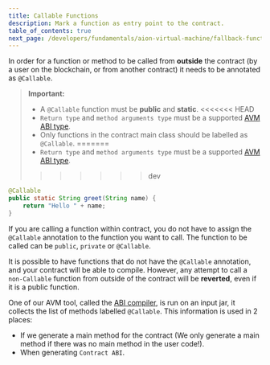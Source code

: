 ```yaml
---
title: Callable Functions
description: Mark a function as entry point to the contract.
table_of_contents: true
next_page: /developers/fundamentals/aion-virtual-machine/fallback-functions/
---
```


In order for a function or method to be called from **outside** the contract (by a user on the blockchain, or from another contract) it needs to be annotated as `@Callable`.

> **Important:**
>
> - A `@Callable` function must be **public** and **static**.
<<<<<<< HEAD
> - `Return type` and `method arguments type` must be a supported [AVM ABI type](fundamentals-avm-concepts-abi-types-).
> - Only functions in the contract main class should be labelled as `@Callable`.
=======
> - `Return type` and `method arguments type` must be a supported [AVM ABI type](/developers/fundamentals/aion-virtual-machine/abi-types/).
>>>>>>> dev

```java
@Callable
public static String greet(String name) {
    return "Hello " + name;
}
```

If you are calling a function within contract, you do not have to assign the `@Callable` annotation to the function you want to call. The function to be called can be `public`, `private` or `@Callable`.

It is possible to have functions that do not have the `@Callable` annotation, and your contract will be able to compile. However, any attempt to call a `non-Callable` function from outside of the contract will be **reverted**, even if it is a public function.

One of our AVM  tool, called the [ABI compiler](https://github.com/aionnetwork/AVM/blob/1536a6d98e1aea82756cd7ceff247db8797ac885/org.aion.avm.tooling/src/org/aion/avm/tooling/abi/ABICompiler.java#section-section-L118), is run on an input jar, it collects the list of methods labelled `@Callable`. This information is used in 2 places:

- If we generate a main method for the contract (We only generate a main method if there was no main method in the user code!).
- When generating `Contract ABI`.

